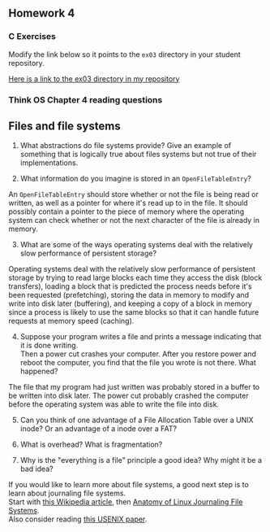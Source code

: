 ## Homework 4

### C Exercises

Modify the link below so it points to the `ex03` directory in your
student repository.

[Here is a link to the ex03 directory in my repository](https://github.com/ericasaywhat/ExercisesInC/tree/master/exercises/ex02.5)

### Think OS Chapter 4 reading questions

## Files and file systems

1) What abstractions do file systems provide?  Give an example of something that is logically 
true about files systems but not true of their implementations.





2) What information do you imagine is stored in an `OpenFileTableEntry`?

An `OpenFileTableEntry` should store whether or not the file is being read or written, as well as a pointer for where it's read up to in the file. It should possibly contain a pointer to the piece of memory where the operating system can check whether or not the next character of the file is already in memory.

3) What are some of the ways operating systems deal with the relatively slow performance of persistent storage?

Operating systems deal with the relatively slow performance of persistent storage by trying to read large blocks each time they access the disk (block transfers), loading a block that is predicted the process needs before it's been requested (prefetching), storing the data in memory to modify and write into disk later (buffering), and keeping a copy of a block in memory since a process is likely to use the same blocks so that it can handle future requests at memory speed (caching).

4) Suppose your program writes a file and prints a message indicating that it is done writing.  
Then a power cut crashes your computer.  After you restore power and reboot the computer, you find that the 
file you wrote is not there.  What happened?

The file that my program had just written was probably stored in a buffer to be written into disk later. The power cut probably crashed the computer before the operating system was able to write the file into disk.

5) Can you think of one advantage of a File Allocation Table over a UNIX inode?  Or an advantage of a inode over a FAT?


6) What is overhead?  What is fragmentation?

7) Why is the "everything is a file" principle a good idea?  Why might it be a bad idea?

If you would like to learn more about file systems, a good next step is to learn about journaling file systems.  
Start with [this Wikipedia article](https://en.wikipedia.org/wiki/Journaling_file_system), then 
[Anatomy of Linux Journaling File Systems](http://www.ibm.com/developerworks/library/l-journaling-filesystems/index.html).  
Also consider reading [this USENIX paper](https://www.usenix.org/legacy/event/usenix05/tech/general/full_papers/prabhakaran/prabhakaran.pdf).




